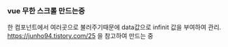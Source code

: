 ### vue 무한 스크롤 만드는중 

한 컴포넌트에서 여러곳으로 불러주기때문에 data값으로 infinit 값을 부여하여 관리.
https://junho94.tistory.com/25 을 참고하여 만드는 중
